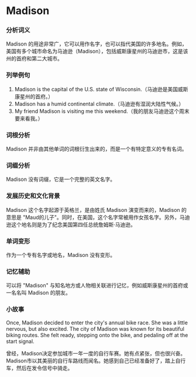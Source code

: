 # Madison

### 分析词义

  

Madison 的用途非常广，它可以用作名字，也可以指代美国的许多地名。例如，美国有多个城市命名为马迪逊（Madison），包括威斯康星州的马迪逊市，这是该州的首府和第二大城市。

  

### 列举例句

  

1.  Madison is the capital of the U.S. state of Wisconsin.（马迪逊是美国威斯康星州的首府。）
2.  Madison has a humid continental climate.（马迪逊有湿润大陆性气候。）
3.  My friend Madison is visiting me this weekend.（我的朋友马迪逊这个周末要来看我。）

  

### 词根分析

  

Madison 并非由其他单词的词根衍生出来的，而是一个有特定意义的专有名词。

  

### 词缀分析

  

Madison 没有词缀，它是一个完整的英文名字。

  

### 发展历史和文化背景

  

Madison 这个名字起源于英格兰，是由姓氏 Madison 演变而来的，Madison 的意思是 "Maud的儿子"。同时，在美国，这个名字常被用作女孩名字。另外，马迪逊这个地名则是为了纪念美国第四任总统詹姆斯·马迪逊。

  

### 单词变形

  

作为一个专有名字或地名，Madison 没有变形。

  

### 记忆辅助

  

可以将 "Madison" 与知名地方或人物相关联进行记忆，例如威斯康星州的首府或一名名叫 Madison 的朋友。

  

### 小故事

  

Once, Madison decided to enter the city's annual bike race. She was a little nervous, but also excited. The city of Madison was known for its beautiful biking routes. She felt ready, stepping onto the bike, and pedaling off at the start signal.

  

曾经，Madison决定参加城市一年一度的自行车赛。她有点紧张，但也很兴奋。Madison市以其美丽的自行车路线而闻名。她感到自己已经准备好了，踏上自行车，然后在发令信号中骑走。
